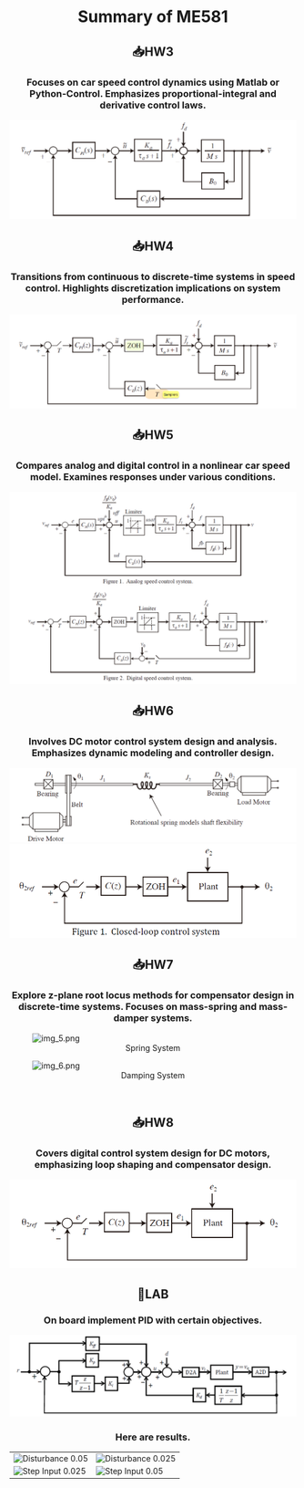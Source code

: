 # <center>Summary of ME581</center>

## <center>**📥HW3**</center>
### <center>Focuses on car speed control dynamics using Matlab or Python-Control. Emphasizes proportional-integral and derivative control laws. </center>
![img.png](PIC/img.png)
<br>

## <center>**📥HW4**</center>
### <center>Transitions from continuous to discrete-time systems in speed control. Highlights discretization implications on system performance. </center>
![img_1.png](PIC/img_1.png)
<br>

## <center>**📥HW5**</center>
### <center>Compares analog and digital control in a nonlinear car speed model. Examines responses under various conditions. </center>
![img_2.png](PIC/img_2.png)
<br>

## <center>**📥HW6**</center>
### <Center> Involves DC motor control system design and analysis. Emphasizes dynamic modeling and controller design. </center>
![img_4.png](PIC/img_4.png)
![img_3.png](PIC/img_3.png)
<br>

## <center>**📥HW7**</center>
### <center> Explore z-plane root locus methods for compensator design in discrete-time systems. Focuses on mass-spring and mass-damper systems. </center>

<figure>
    <img src="img_5.png" alt="img_5.png">
    <center><figcaption>Spring System</figcaption></center>
</figure>

<figure>
    <img src="img_6.png" alt="img_6.png">
    <center><figcaption>Damping System</figcaption></center>
</figure>
<br>

## <center>**📥HW8**</center>
### <center> Covers digital control system design for DC motors, emphasizing loop shaping and compensator design. </center>
![img_7.png](PIC/img_7.png)
<br>

## <center>**🥼LAB**</center>
### <center> On board implement PID with certain objectives.</center>
![img_8.png](PIC/img_8.png)

### <center> Here are results. </center>

|                                          |                                            |
|------------------------------------------|--------------------------------------------|
| ![Disturbance 0.05](PIC/Disturbance0.05.jpg) | ![Disturbance 0.025](PIC/Disturbance0.025.jpg) |
| ![Step Input 0.025](PIC/StepInput0.025.jpg)  | ![Step Input 0.05](PIC/StepInput0.5.jpg)       |

